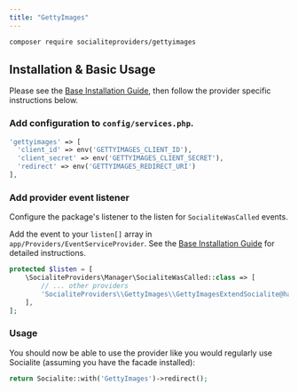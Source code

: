 ```yaml
---
title: "GettyImages"
---
```


```bash
composer require socialiteproviders/gettyimages
```

## Installation & Basic Usage

Please see the [Base Installation Guide](https://socialiteproviders.com/usage/), then follow the provider specific instructions below.

### Add configuration to `config/services.php`.

```php
'gettyimages' => [    
  'client_id' => env('GETTYIMAGES_CLIENT_ID'),  
  'client_secret' => env('GETTYIMAGES_CLIENT_SECRET'),  
  'redirect' => env('GETTYIMAGES_REDIRECT_URI') 
],
```

### Add provider event listener

Configure the package's listener to the listen for `SocialiteWasCalled` events. 

Add the event to your `listen[]` array  in `app/Providers/EventServiceProvider`. See the [Base Installation Guide](https://socialiteproviders.com/usage/) for detailed instructions.

```php
protected $listen = [
    \SocialiteProviders\Manager\SocialiteWasCalled::class => [
        // ... other providers
        'SocialiteProviders\\GettyImages\\GettyImagesExtendSocialite@handle',
    ],
];
```

### Usage

You should now be able to use the provider like you would regularly use Socialite (assuming you have the facade installed):

```php
return Socialite::with('GettyImages')->redirect();
```
